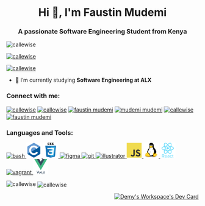 <h1 align="center">Hi 👋, I'm Faustin Mudemi</h1>
<h3 align="center">A passionate Software Engineering Student from Kenya</h3>

<p align="left"> <img src="https://komarev.com/ghpvc/?username=callewise&label=Profile%20views&color=0e75b6&style=flat" alt="callewise" /> </p>

<p align="left"> <a href="https://github.com/ryo-ma/github-profile-trophy"><img src="https://github-profile-trophy.vercel.app/?username=callewise" alt="callewise" /></a> </p>

<p align="left"> <a href="https://twitter.com/callewise" target="blank"><img src="https://img.shields.io/twitter/follow/callewise?logo=twitter&style=for-the-badge" alt="callewise" /></a> </p>

- 🔭 I’m currently studying **Software Engineering at ALX**

<h3 align="left">Connect with me:</h3>
<p align="left">
<a href="https://dev.to/callewise" target="blank"><img align="center" src="https://raw.githubusercontent.com/rahuldkjain/github-profile-readme-generator/master/src/images/icons/Social/devto.svg" alt="callewise" height="30" width="40" /></a>
<a href="https://twitter.com/callewise" target="blank"><img align="center" src="https://raw.githubusercontent.com/rahuldkjain/github-profile-readme-generator/master/src/images/icons/Social/twitter.svg" alt="callewise" height="30" width="40" /></a>
<a href="https://linkedin.com/in/faustin mudemi" target="blank"><img align="center" src="https://raw.githubusercontent.com/rahuldkjain/github-profile-readme-generator/master/src/images/icons/Social/linked-in-alt.svg" alt="faustin mudemi" height="30" width="40" /></a>
<a href="https://fb.com/mudemi mudemi" target="blank"><img align="center" src="https://raw.githubusercontent.com/rahuldkjain/github-profile-readme-generator/master/src/images/icons/Social/facebook.svg" alt="mudemi mudemi" height="30" width="40" /></a>
<a href="https://instagram.com/callewise" target="blank"><img align="center" src="https://raw.githubusercontent.com/rahuldkjain/github-profile-readme-generator/master/src/images/icons/Social/instagram.svg" alt="callewise" height="30" width="40" /></a>
<a href="https://www.youtube.com/c/faustin mudemi" target="blank"><img align="center" src="https://raw.githubusercontent.com/rahuldkjain/github-profile-readme-generator/master/src/images/icons/Social/youtube.svg" alt="faustin mudemi" height="30" width="40" /></a>
</p>

<h3 align="left">Languages and Tools:</h3>
<p align="left"> <a href="https://www.gnu.org/software/bash/" target="_blank" rel="noreferrer"> <img src="https://www.vectorlogo.zone/logos/gnu_bash/gnu_bash-icon.svg" alt="bash" width="40" height="40"/> </a> <a href="https://www.cprogramming.com/" target="_blank" rel="noreferrer"> <img src="https://raw.githubusercontent.com/devicons/devicon/master/icons/c/c-original.svg" alt="c" width="40" height="40"/> </a> <a href="https://www.w3schools.com/css/" target="_blank" rel="noreferrer"> <img src="https://raw.githubusercontent.com/devicons/devicon/master/icons/css3/css3-original-wordmark.svg" alt="css3" width="40" height="40"/> </a> <a href="https://www.figma.com/" target="_blank" rel="noreferrer"> <img src="https://www.vectorlogo.zone/logos/figma/figma-icon.svg" alt="figma" width="40" height="40"/> </a> <a href="https://git-scm.com/" target="_blank" rel="noreferrer"> <img src="https://www.vectorlogo.zone/logos/git-scm/git-scm-icon.svg" alt="git" width="40" height="40"/> </a> <a href="https://www.adobe.com/in/products/illustrator.html" target="_blank" rel="noreferrer"> <img src="https://www.vectorlogo.zone/logos/adobe_illustrator/adobe_illustrator-icon.svg" alt="illustrator" width="40" height="40"/> </a> <a href="https://developer.mozilla.org/en-US/docs/Web/JavaScript" target="_blank" rel="noreferrer"> <img src="https://raw.githubusercontent.com/devicons/devicon/master/icons/javascript/javascript-original.svg" alt="javascript" width="40" height="40"/> </a> <a href="https://www.linux.org/" target="_blank" rel="noreferrer"> <img src="https://raw.githubusercontent.com/devicons/devicon/master/icons/linux/linux-original.svg" alt="linux" width="40" height="40"/> </a> <a href="https://reactjs.org/" target="_blank" rel="noreferrer"> <img src="https://raw.githubusercontent.com/devicons/devicon/master/icons/react/react-original-wordmark.svg" alt="react" width="40" height="40"/> </a> <a href="https://www.vagrantup.com/" target="_blank" rel="noreferrer"> <img src="https://www.vectorlogo.zone/logos/vagrantup/vagrantup-icon.svg" alt="vagrant" width="40" height="40"/> </a> <a href="https://vuejs.org/" target="_blank" rel="noreferrer"> <img src="https://raw.githubusercontent.com/devicons/devicon/master/icons/vuejs/vuejs-original-wordmark.svg" alt="vuejs" width="40" height="40"/> </a> </p>

<p><img align="left" src="https://github-readme-stats.vercel.app/api/top-langs?username=callewise&show_icons=true&locale=en&layout=compact" alt="callewise" /></p>

<p>&nbsp;<img align="center" src="https://github-readme-stats.vercel.app/api?username=callewise&show_icons=true&locale=en" alt="callewise" /></p>

<p align="right"><a href="https://app.daily.dev/callewise"><img src="https://api.daily.dev/devcards/43ae3dd3563b4c7b99aebb72b2d57ad3.png?r=7d1" width="400" alt="Demy's Workspace's Dev Card"/></a>

